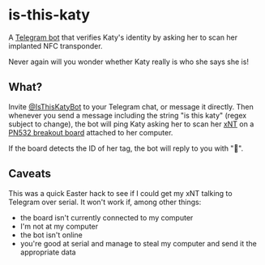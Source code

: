 # is-this-katy

A [Telegram bot](https://core.telegram.org/bots/) that verifies Katy's identity by asking her to scan her implanted NFC transponder.

Never again will you wonder whether Katy really is who she says she is!

## What?

Invite [@IsThisKatyBot](telegram.me/IsThisKatyBot) to your Telegram chat, or message it directly. Then whenever you send a message including the string "is this katy" (regex subject to change), the bot will ping Katy asking her to scan her [xNT](https://dangerousthings.com/shop/xnt-ntag216-2x12mm-glass-tag/) on a [PN532 breakout board](https://www.adafruit.com/products/364) attached to her computer.

If the board detects the ID of her tag, the bot will reply to you with "🐼".

## Caveats

This was a quick Easter hack to see if I could get my xNT talking to Telegram over serial. It won't work if, among other things:

- the board isn't currently connected to my computer
- I'm not at my computer
- the bot isn't online
- you're good at serial and manage to steal my computer and send it the appropriate data
